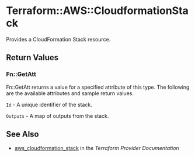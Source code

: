 # Terraform::AWS::CloudformationStack

Provides a CloudFormation Stack resource.

## Return Values

### Fn::GetAtt

Fn::GetAtt returns a value for a specified attribute of this type. The following are the available attributes and sample return values.

`Id` - A unique identifier of the stack.

`Outputs` - A map of outputs from the stack.

## See Also

* [aws_cloudformation_stack](https://www.terraform.io/docs/providers/aws/r/cloudformation_stack.html) in the _Terraform Provider Documentation_